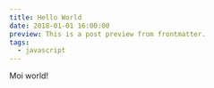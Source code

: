 ```yaml
---
title: Hello World
date: 2018-01-01 16:00:00
preview: This is a post preview from frontmatter.
tags:
  - javascript
---
```


Moi world!